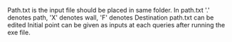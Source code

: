 Path.txt is the input file should be placed in same folder.
In path.txt '.' denotes path, 'X' denotes wall, 'F' denotes Destination
path.txt can be edited 
Initial point can be given as inputs at each queries after running the exe file.


